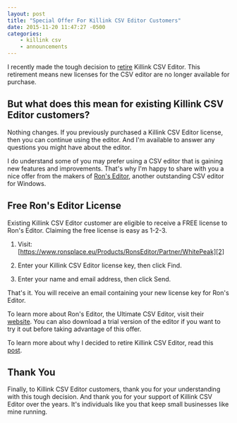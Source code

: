 ```yaml
---
layout: post
title: "Special Offer For Killink CSV Editor Customers"
date: 2015-11-20 11:47:27 -0500
categories: 
    - killink csv
    - announcements
---
```

I recently made the tough decision to [retire][1] Killink CSV Editor. This retirement means new licenses for the CSV editor are no longer available for purchase.

## But what does this mean for existing Killink CSV Editor customers?

Nothing changes. If you previously purchased a Killink CSV Editor license, then you can continue using the editor. And I'm available to answer any questions you might have about the editor.

I do understand some of you may prefer using a CSV editor that is gaining new features and improvements. That's why I'm happy to share with you a nice offer from the makers of [Ron's Editor][3], another outstanding CSV editor for Windows.

## Free Ron's Editor License

Existing Killink CSV Editor customer are eligible to receive a FREE license to Ron's Editor. Claiming the free license is easy as 1-2-3.

1. Visit: [https://www.ronsplace.eu/Products/RonsEditor/Partner/WhitePeak][2]

2. Enter your Killink CSV Editor license key, then click Find.

3. Enter your name and email address, then click Send.

That's it. You will receive an email containing your new license key for Ron's Editor.

To learn more about Ron's Editor, the Ultimate CSV Editor, visit their [website][3]. You can also download a trial version of the editor if you want to try it out before taking advantage of this offer.

To learn more about why I decided to retire Killink CSV Editor, read this [post][1].

## Thank You

Finally, to Killink CSV Editor customers, thank you for your understanding with this tough decision. And thank you for your support of Killink CSV Editor over the years. It's individuals like you that keep small businesses like mine running.

[1]: http://blog.whitepeaksoftware.com/2015/08/18/killinks-retirement/
[2]: https://www.ronsplace.eu/Products/RonsEditor/Partner/WhitePeak?utm_source=white-peak-software-blog&amp;utm_medium=website&amp;utm_campaign=ron-s-editor-offer-to-killink-csv-editor-users
[3]: http://www.ronsplace.eu/Products/RonsEditor
